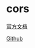 # cors

[官方文档](https://docs.gofiber.io/api/middleware/cors)

[Github](https://github.com/gofiber/fiber/tree/master/middleware/cors)
